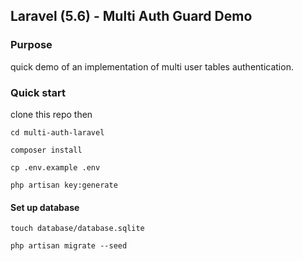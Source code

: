 ## Laravel (5.6) - Multi Auth Guard Demo ##

### Purpose ###

quick demo of an implementation of multi user tables authentication.

### Quick start ###

clone this repo then 

    cd multi-auth-laravel
 
    composer install

    cp .env.example .env

    php artisan key:generate

#### Set up database ####
    touch database/database.sqlite

    php artisan migrate --seed